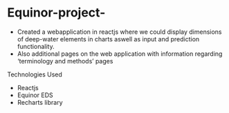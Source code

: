 # Equinor-project-
- Created a webapplication in reactjs where we could display dimensions of deep-water 
  elements in charts aswell as input and prediction functionality. 
- Also additional pages on the web application with information regarding ‘terminology and methods’ pages

Technologies Used 
 - Reactjs
 - Equinor EDS
 - Recharts library
 
